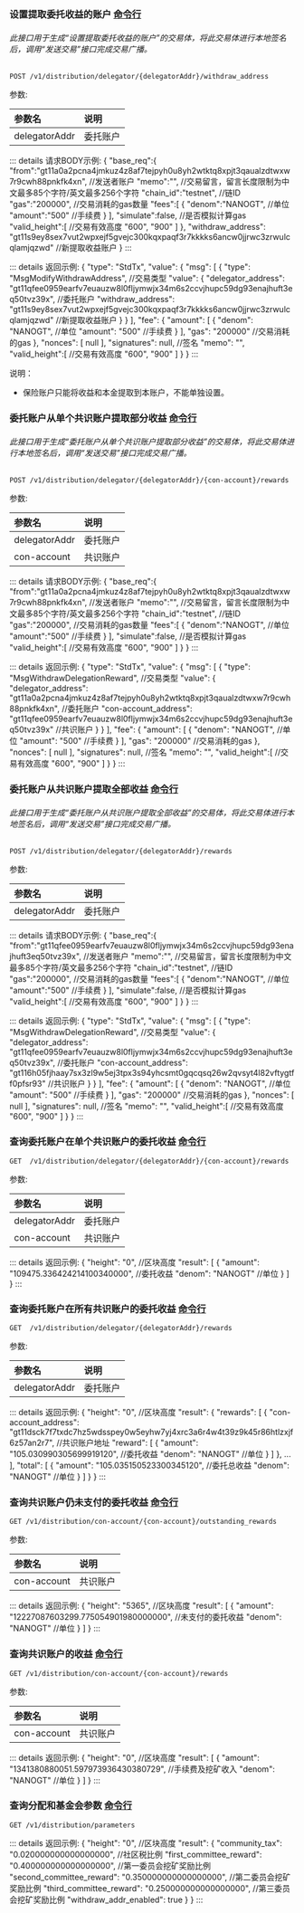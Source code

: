 ### <span id="设置提取委托收益的账户">设置提取委托收益的账户 [命令行](../../cli/distribution/index.md#设置提取委托收益的账户-api)</span>

###### 此接口用于生成“设置提取委托收益的账户”的交易体，将此交易体进行本地签名后，调用“发送交易”接口完成交易广播。

```
POST /v1/distribution/delegator/{delegatorAddr}/withdraw_address
```
参数:

| 参数名 | 说明 |
| :----| :--- |
| delegatorAddr |委托账户|


::: details 请求BODY示例:
    {
        "base_req":{
            "from":"gt11a0a2pcna4jmkuz4z8af7tejpyh0u8yh2wtktq8xpjt3qaualzdtwxw7r9cwh88pnkfk4xn", //发送者账户
            "memo":"", //交易留言，留言长度限制为中文最多85个字符/英文最多256个字符
            "chain_id":"testnet", //链ID
            "gas":"200000", //交易消耗的gas数量
            "fees":[
                {
                    "denom":"NANOGT", //单位
                    "amount":"500" //手续费
                }
            ],
            "simulate":false, //是否模拟计算gas
            "valid_height":[ //交易有效高度
                "600",
                "900"
            ]
        },
        "withdraw_address": "gt11s9ey8sex7vut2wpxejf5gvejc300kqxpaqf3r7kkkks6ancw0jjrwc3zrwulcqlamjqzwd" //新提取收益账户
    }
:::

::: details 返回示例:
    {
        "type": "StdTx",
        "value": {
            "msg": [
                {
                    "type": "MsgModifyWithdrawAddress", //交易类型
                    "value": {
                        "delegator_address": "gt11qfee0959earfv7euauzw8l0fljymwjx34m6s2ccvjhupc59dg93enajhuft3eq50tvz39x", //委托账户
                        "withdraw_address": "gt11s9ey8sex7vut2wpxejf5gvejc300kqxpaqf3r7kkkks6ancw0jjrwc3zrwulcqlamjqzwd" //新提取收益账户
                    }
                }
            ],
            "fee": {
                "amount": [
                    {
                        "denom": "NANOGT", //单位
                        "amount": "500" //手续费
                    }
                ],
                "gas": "200000" //交易消耗的gas
            },
            "nonces": [
                null
            ],
            "signatures": null, //签名
            "memo": "",
            "valid_height":[ //交易有效高度
                "600",
                "900"
            ]
        }
    }
:::

说明：

* 保险账户只能将收益和本金提取到本账户，不能单独设置。


### <span id="委托账户从单个共识账户提取部分收益">委托账户从单个共识账户提取部分收益 [命令行](../../cli/distribution/index.md#委托账户从单个共识账户提取部分收益-api)</span>

###### 此接口用于生成“委托账户从单个共识账户提取部分收益”的交易体，将此交易体进行本地签名后，调用“发送交易”接口完成交易广播。

```
POST /v1/distribution/delegator/{delegatorAddr}/{con-account}/rewards
```
参数:

| 参数名 | 说明 |
| :----| :--- |
| delegatorAddr |委托账户|
| con-account |共识账户|


::: details 请求BODY示例:
    {
        "base_req":{
            "from":"gt11a0a2pcna4jmkuz4z8af7tejpyh0u8yh2wtktq8xpjt3qaualzdtwxw7r9cwh88pnkfk4xn", //发送者账户
            "memo":"", //交易留言，留言长度限制为中文最多85个字符/英文最多256个字符
            "chain_id":"testnet", //链ID
            "gas":"200000", //交易消耗的gas数量
            "fees":[
                {
                    "denom":"NANOGT", //单位
                    "amount":"500" //手续费
                }
            ],
            "simulate":false, //是否模拟计算gas
            "valid_height":[ //交易有效高度
                "600",
                "900"
            ]
        }
    }
:::

::: details 返回示例:
    {
        "type": "StdTx",
        "value": {
            "msg": [
                {
                    "type": "MsgWithdrawDelegationReward", //交易类型
                    "value": {
                        "delegator_address": "gt11a0a2pcna4jmkuz4z8af7tejpyh0u8yh2wtktq8xpjt3qaualzdtwxw7r9cwh88pnkfk4xn", //委托账户
                        "con-account_address": "gt11qfee0959earfv7euauzw8l0fljymwjx34m6s2ccvjhupc59dg93enajhuft3eq50tvz39x" //共识账户
                    }
                }
            ],
            "fee": {
                "amount": [
                    {
                        "denom": "NANOGT", //单位
                        "amount": "500" //手续费
                    }
                ],
                "gas": "200000" //交易消耗的gas
            },
            "nonces": [
                null
            ],
            "signatures": null, //签名
            "memo": "",
            "valid_height":[ //交易有效高度
                "600",
                "900"
            ]
        }
    }
:::


### <span id="委托账户从共识账户提取全部收益">委托账户从共识账户提取全部收益 [命令行](../../cli/distribution/index.md#委托账户从共识账户提取全部收益-api)</span>

###### 此接口用于生成“委托账户从共识账户提取全部收益”的交易体，将此交易体进行本地签名后，调用“发送交易”接口完成交易广播。

```
POST /v1/distribution/delegator/{delegatorAddr}/rewards
```
参数:

| 参数名 | 说明 |
| :----| :--- |
| delegatorAddr |委托账户|


::: details 请求BODY示例:
    {
        "base_req":{
            "from":"gt11qfee0959earfv7euauzw8l0fljymwjx34m6s2ccvjhupc59dg93enajhuft3eq50tvz39x", //发送者账户
            "memo":"", //交易留言，留言长度限制为中文最多85个字符/英文最多256个字符
            "chain_id":"testnet", //链ID
            "gas":"200000", //交易消耗的gas数量
            "fees":[
                {
                    "denom":"NANOGT", //单位
                    "amount":"500" //手续费
                }
            ],
            "simulate":false, //是否模拟计算gas
            "valid_height":[ //交易有效高度
                "600",
                "900"
            ]
        }
    }
:::

::: details 返回示例:
    {
        "type": "StdTx",
        "value": {
            "msg": [
                {
                    "type": "MsgWithdrawDelegationReward", //交易类型
                    "value": {
                        "delegator_address": "gt11qfee0959earfv7euauzw8l0fljymwjx34m6s2ccvjhupc59dg93enajhuft3eq50tvz39x", //委托账户
                        "con-account_address": "gt116h05fjhaay7sx3zl9w5ej3tpx3s94yhcsmt0gqcqsq26w2qvsyt4l82vftygtff0pfsr93" //共识账户
                    }
                }
            ],
            "fee": {
                "amount": [
                    {
                        "denom": "NANOGT", //单位
                        "amount": "500" //手续费
                    }
                ],
                "gas": "200000" //交易消耗的gas
            },
            "nonces": [
                null
            ],
            "signatures": null, //签名
            "memo": "",
            "valid_height":[ //交易有效高度
                "600",
                "900"
            ]
        }
    }
:::


### <span id="查询委托账户在单个共识账户的委托收益">查询委托账户在单个共识账户的委托收益 [命令行](../../cli/distribution/index.md#查询委托账户在单个共识账户的委托收益-api)</span>
```
GET  /v1/distribution/delegator/{delegatorAddr}/{con-account}/rewards
```
参数:

| 参数名 | 说明 |
| :----| :--- |
| delegatorAddr |委托账户|
| con-account |共识账户|


::: details 返回示例:
    {
        "height": "0", //区块高度
        "result": [
            {
                "amount": "109475.336424214100340000", //委托收益
                "denom": "NANOGT" //单位
            }
        ]
    }
:::


### <span id="查询委托账户在所有共识账户的委托收益">查询委托账户在所有共识账户的委托收益 [命令行](../../cli/distribution/index.md#查询委托账户在所有共识账户的委托收益-api)</span>

```
GET  /v1/distribution/delegator/{delegatorAddr}/rewards
```
参数:

| 参数名 | 说明 |
| :----| :--- |
| delegatorAddr |委托账户|


::: details 返回示例:
    {
        "height": "0", //区块高度
        "result": {
            "rewards": [
                {
                    "con-account_address": "gt11dsck7f7txdc7hz5wdsspey0w5eyhw7yj4xrc3a6r4w4t39z9k45r86htlzxjf6z57an2r7", //共识账户地址
                    "reward": [
                        {
                            "amount": "105.030990305699919120", //委托收益
                            "denom": "NANOGT" //单位
                        }
                    ]
                },
                ...
            ],
            "total": [
                {
                    "amount": "105.035150523300345120", //委托总收益
                    "denom": "NANOGT" //单位
                }
            ]
        }
    }
:::


### <span id="查询共识账户仍未支付的委托收益">查询共识账户仍未支付的委托收益 [命令行](../../cli/distribution/index.md#查询共识账户仍未支付的委托收益-api)</span>

```
GET /v1/distribution/con-account/{con-account}/outstanding_rewards
```

参数:

| 参数名 | 说明 |
| :----| :--- |
| con-account |共识账户|


::: details 返回示例:
    {
        "height": "5365", //区块高度
        "result": [
            {
                "amount": "12227087603299.775054901980000000", //未支付的委托收益
                "denom": "NANOGT" //单位
            }
        ]
    }
:::


### <span id="查询共识账户的收益">查询共识账户的收益 [命令行](../../cli/distribution/index.md#查询共识账户的收益-api)</span>

```
GET /v1/distribution/con-account/{con-account}/rewards
```

参数:

| 参数名 | 说明 |
| :----| :--- |
| con-account |共识账户|


::: details 返回示例:
    {
        "height": "0", //区块高度
        "result": [
            {
                "amount": "1341380880051.597973936430380729", //手续费及挖矿收入
                "denom": "NANOGT" //单位
            }
        ]
    }
:::


###  <span id="查询分配和基金会参数">查询分配和基金会参数 [命令行](../../cli/distribution/index.md#查询分配和基金会参数-api)</span>

```
GET /v1/distribution/parameters
```

::: details 返回示例:
    {
        "height": "0", //区块高度
        "result": {
            "community_tax": "0.020000000000000000", //社区税比例
            "first_committee_reward": "0.400000000000000000", //第一委员会挖矿奖励比例
            "second_committee_reward": "0.350000000000000000", //第二委员会挖矿奖励比例
            "third_committee_reward": "0.250000000000000000", //第三委员会挖矿奖励比例
            "withdraw_addr_enabled": true 
        }
    }
:::
